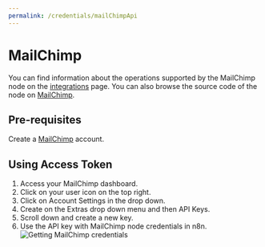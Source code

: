 ```yaml
---
permalink: /credentials/mailChimpApi
---
```



# MailChimp
You can find information about the operations supported by the MailChimp node on the [integrations](https://n8n.io/integrations/n8n-nodes-base.mailchimp) page. You can also browse the source code of the node on [MailChimp](https://github.com/n8n-io/n8n/tree/master/packages/nodes-base/nodes/Mailchimp).

## Pre-requisites

Create a [MailChimp](https://www.mailchimp.com/) account.

## Using Access Token

1. Access your MailChimp dashboard.
2. Click on your user icon on the top right.
3. Click on Account Settings in the drop down.
4. Create on the Extras drop down menu and then API Keys.
5. Scroll down and create a new key.
6. Use the API key with MailChimp node credentials in n8n.
![Getting MailChimp credentials](https://i.imgur.com/87GYcWV.gif)





